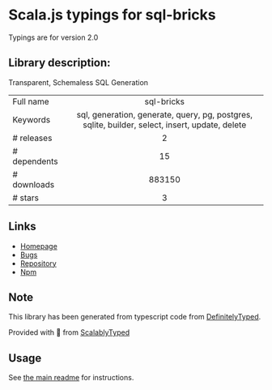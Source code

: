 
# Scala.js typings for sql-bricks

Typings are for version 2.0

## Library description:
Transparent, Schemaless SQL Generation

|                    |                 |
| ------------------ | :-------------: |
| Full name          | sql-bricks |
| Keywords           | sql, generation, generate, query, pg, postgres, sqlite, builder, select, insert, update, delete |
| # releases         | 2 |
| # dependents       | 15 |
| # downloads        | 883150 |
| # stars            | 3 |

## Links
- [Homepage](http://csnw.github.io/sql-bricks)
- [Bugs](https://github.com/CSNW/sql-bricks/issues)
- [Repository](https://github.com/CSNW/sql-bricks)
- [Npm](https://www.npmjs.com/package/sql-bricks)
    


## Note
This library has been generated from typescript code from [DefinitelyTyped](https://definitelytyped.org).

Provided with :purple_heart: from [ScalablyTyped](https://github.com/oyvindberg/ScalablyTyped)

## Usage
See [the main readme](../../readme.md) for instructions.


